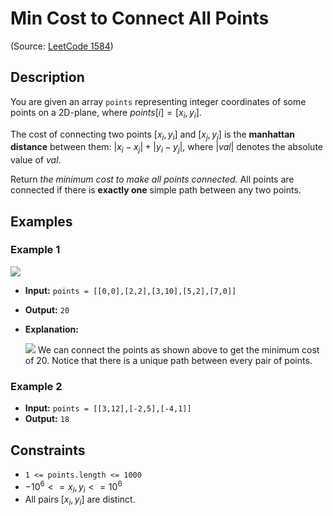 # Min Cost to Connect All Points

(Source: [LeetCode 1584](https://leetcode.com/problems/min-cost-to-connect-all-points/))

## Description

You are given an array `points` representing integer coordinates of some points on a 2D-plane, where $points[i] = [x_i, y_i]$.

The cost of connecting two points $[x_i, y_i]$ and $[x_j, y_j]$ is the **manhattan distance** between them: $|x_i - x_j| + |y_i - y_j|$, where $|val|$ denotes the absolute value of $val$.

Return *the minimum cost to make all points connected.* All points are connected if there is **exactly one** simple path between any two points.

## Examples

### Example 1

![](https://assets.leetcode.com/uploads/2020/08/26/d.png)

* **Input:** `points = [[0,0],[2,2],[3,10],[5,2],[7,0]]`
* **Output:** `20`
* **Explanation:**
  
  ![](https://assets.leetcode.com/uploads/2020/08/26/c.png)
  We can connect the points as shown above to get the minimum cost of 20.
  Notice that there is a unique path between every pair of points.

### Example 2

* **Input:** `points = [[3,12],[-2,5],[-4,1]]`
* **Output:** `18`

## Constraints

* `1 <= points.length <= 1000`
* $-10^6 <= x_i, y_i <= 10^6$
* All pairs $[x_i, y_i]$ are distinct.
